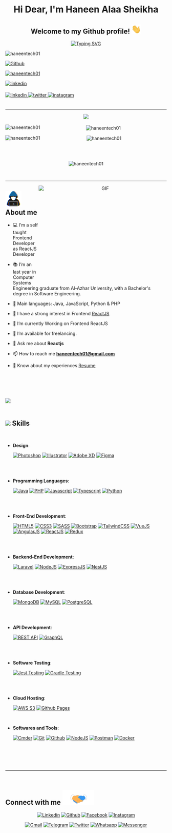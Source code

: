<h1 align="center">Hi Dear, I'm Haneen Alaa Sheikha</h1>
<h2 align="center"> Welcome to my Github profile! <img src="https://raw.githubusercontent.com/haneentech01/haneentech01/main/Hi.gif" width="30"></h2>

<p align="center">
  <a href="https://git.io/typing-svg"><img src="https://readme-typing-svg.herokuapp.com?font=Fira+Code&pause=1000&width=435&lines=Software+Engineering;Frontend+ReactJS+Developer%F0%9F%92%BB" alt="Typing SVG" /></a>
</p>

<p align="left"> <img src="https://komarev.com/ghpvc/?username=haneentech01&label=Profile%20views&color=0e75b6&style=flat" alt="haneentech01" />

[![Github](https://img.shields.io/github/followers/haneentech01?label=Follow&style=social)](https://github.com/haneentech01)</p>


<p align="left"> <a href="https://twitter.com/haneentech01" target="blank"><img src="https://img.shields.io/twitter/follow/haneentech01?logo=twitter&color=1DA1F2&style=for-the-badge" alt="haneentech01" /></a> </p>
<p align="left"> <a href="https://linkedin.com/comm/mynetwork/discovery-see-all?usecase=PEOPLE_FOLLOWS&followMember=haneentech01" target="_blank"><img src=https://img.shields.io/badge/Connect%20Me-%2300acee.svg?color=0a66c2&style=for-the-badge&logo=linkedin&logoColor=white alt=linkedin style="margin-bottom: 5px;" /></a></p>

<div align="left">
<a href="https://linkedin.com/in/haneentech01" target="_blank">
<img src=https://img.shields.io/badge/linkedin-%2300acee.svg?color=0a66c2&style=for-the-badge&logo=linkedin&logoColor=white alt=linkedin style="margin-bottom: 5px;" />
</a>
<a href="https://twitter.com/haneentech01" target="_blank">
<img src=https://img.shields.io/badge/twitter-%2300acee.svg?color=1DA1F2&style=for-the-badge&logo=twitter&logoColor=white alt=twitter style="margin-bottom: 5px;" />
</a>
<a href="https://instagram.com/haneentech01" target="_blank">
<img src=https://img.shields.io/badge/instagram-%ff5851db.svg?color=E1306C&style=for-the-badge&logo=instagram&logoColor=white alt=instagram style="margin-bottom: 5px;" />
</a>
<br />
<br />
</div>

-----
<div align="center">

![](http://github-profile-summary-cards.vercel.app/api/cards/profile-details?username=haneentech01&theme=aura)

<p><img align="left" src="http://github-profile-summary-cards.vercel.app/api/cards/repos-per-language?username=haneentech01&theme=aura" alt="haneentech01" />
<p><img align="center" src="http://github-profile-summary-cards.vercel.app/api/cards/stats?username=haneentech01&theme=aura" alt="haneentech01" />

<p><img align="left" src="https://github-readme-stats.vercel.app/api/top-langs?username=haneentech01&show_icons=true&locale=en&layout=compact" alt="haneentech01" /></p>

<p>&nbsp;<img align="center" src="https://github-readme-stats.vercel.app/api?username=haneentech01&show_icons=true&locale=en" alt="haneentech01" /></p>
<br>
<br>
<p><img src="https://github-readme-streak-stats.herokuapp.com/?user=haneentech01&" alt="haneentech01" /></p>
<br>
</div>

-----

<a target="_blank" align="center">
  <img align="right" top="500" height="300" width="400" alt="GIF" src="https://media.giphy.com/media/SWoSkN6DxTszqIKEqv/giphy.gif">
</a>

## <picture><img src = "https://github.com/haneentech01/haneentech01/blob/main/about_me.gif" width = 50px></picture> **About me**

- 💻 I’m a self taught Frontend Developer as ReactJS Developer

- 📚  I’m an last year in Computer Systems Engineering graduate from Al-Azhar University, with a Bachelor's degree in Software Engineering.

- 🌟 Main languages: Java, JavaScript, Python & PHP

- 📝 I have a strong interest in Frontend <a href="https://react.dev" target="blank">ReactJS</a> 

- 🌱 I’m currently Working on Frontend ReactJS

- 🤝 I’m available for freelancing.

- 💬 Ask me about **Reactjs**

- 📫 How to reach me **haneentech01@gmail.com**

- 📄 Know about my experiences <a href="https://github.com/haneentech01/haneentech01/blob/main/haneen-cv.pdf" target="blank">Resume</a>
<br/>

<br><br>

<img src="https://user-images.githubusercontent.com/73097560/115834477-dbab4500-a447-11eb-908a-139a6edaec5c.gif"><br><br>

## <img src="https://media2.giphy.com/media/QssGEmpkyEOhBCb7e1/giphy.gif?cid=ecf05e47a0n3gi1bfqntqmob8g9aid1oyj2wr3ds3mg700bl&rid=giphy.gif" width ="25"><b> Skills</b>

<br>

- **Design**:

   <a href="https://www.adobe.com/products/photoshop.html" target="_blank"><img src="https://img.shields.io/badge/Photoshop%20-%23001d25.svg?style=for-the-badge&logo=photoshop&logoColor=white" alt="Photoshop" /></a>
   <a href="https://www.adobe.com/products/illustrator.html" target="_blank"><img src="https://img.shields.io/badge/Illustrator%20-%23240701.svg?style=for-the-badge&logo=Illustrator&logoColor=rgba(239,142,0,255)" alt="Illustrator" /></a>
   <a href="https://helpx.adobe.com/xd/get-started.html" target="_blank"><img src="https://img.shields.io/badge/Adobe%20XD%20-%23ff61f6.svg?style=for-the-badge&logoColor=rgba(255,97,246,255)" alt="Adobe XD" /></a>
   <a href="https://www.figma.com/" target="_blank"><img src="https://img.shields.io/badge/Figma%20-%23a259ff.svg?style=for-the-badge&logo=figma&logoColor=ff7262" alt="Figma" /></a>
   <!-- <a href="https://helpx.adobe.com/xd/get-started.html" target="_blank"><img src="https://img.shields.io/badge/Adobe%20XD%20-%23440434.svg?style=for-the-badge&logoColor=rgba(255,97,246,255)" alt="Adobe XD" /></a> -->

<br>

<br>

- **Programming Languages**:

   <a href="https://www.java.com/en/" target="_blank"><img src="https://img.shields.io/badge/Java%20-%235081a1.svg?style=for-the-badge&logo=mocha&logoColor=fc9a18" alt="Java" /></a>
   <a href="https://www.php.net/" target="_blank"><img src="https://img.shields.io/badge/PHP%20-%234f5b93.svg?style=for-the-badge&logo=php&logoColor=white" alt="PHP" /></a>
   <a href="https://developer.mozilla.org/en-US/docs/Web/JavaScript" target="_blank"><img src="https://img.shields.io/badge/Javascript%20-%23F7DF1E.svg?style=for-the-badge&logo=javascript&logoColor=black" alt="Javascript" /></a>
   <a href="https://www.typescriptlang.org/" target="_blank"><img src="https://img.shields.io/badge/Typescript%20-%233178c6.svg?style=for-the-badge&logo=typescript&logoColor=white" alt="Typescript" /></a>
   <a href="https://www.python.org/" target="_blank"><img src="https://img.shields.io/badge/Python%20-%23236bac.svg?style=for-the-badge&logo=python&logoColor=efd350" alt="Python" /></a>

<br>

<br>

- **Front-End Development**:

   <a href="https://html.com/" target="_blank"><img src="https://img.shields.io/badge/HTML5%20-%23E34F26.svg?style=for-the-badge&logo=HTML5&logoColor=white" alt="HTML5" /></a>
   <a href="https://developer.mozilla.org/en-US/docs/Web/CSS" target="_blank"><img src="https://img.shields.io/badge/CSS3%20-%231572B6.svg?style=for-the-badge&logo=CSS3&logoColor=white" alt="CSS3" /></a>
   <a href="https://sass-lang.com/" target="_blank"><img src="https://img.shields.io/badge/SASS%20-%23cc649c.svg?style=for-the-badge&logo=sass&logoColor=white" alt="SASS" /></a>
   <a href="https://getbootstrap.com/" target="_blank"><img src="https://img.shields.io/badge/Bootstrap%20-%237d13f6.svg?style=for-the-badge&logo=bootstrap&logoColor=white" alt="Bootstrap" /></a>
   <a href="https://tailwindcss.com/" target="_blank"><img src="https://img.shields.io/badge/TailwindCSS%20-%230b1120.svg?style=for-the-badge&logo=tailwindcss&logoColor=38bdf8" alt="TailwindCSS" /></a>
   <a href="https://vuejs.org/" target="_blank"><img src="https://img.shields.io/badge/VueJS%20-%23ffffff.svg?style=for-the-badge&logo=vuetify&logoColor=43bb83" alt="VueJS" /></a>
   <a href="https://angular.io/" target="_blank"><img src="https://img.shields.io/badge/AngularJS%20-%23ffffff.svg?style=for-the-badge&logo=angular&logoColor=c3002f" alt="AngularJS" /></a>
   <a href="https://react.dev/" target="_blank"><img src="https://img.shields.io/badge/ReactJS%20-%2323272f.svg?style=for-the-badge&logo=react&logoColor=1c9cc8" alt="ReactJS" /></a>
   <a href="https://redux.js.org/" target="_blank"><img src="https://img.shields.io/badge/Redux%20-%23ffffff.svg?style=for-the-badge&logo=redux&logoColor=754bbc" alt="Redux" /></a>

<br>

<br>

- **Backend-End Development**:

   <a href="https://laravel.com/" target="_blank"><img src="https://img.shields.io/badge/Laravel%20-%23fc342c.svg?style=for-the-badge&logo=laravel&logoColor=fcd4d3" alt="Laravel" /></a>
   <a href="https://nodejs.org/" target="_blank"><img src="https://img.shields.io/badge/NodeJS%20-%2346bb60.svg?style=for-the-badge&logo=node&logoColor=white" alt="NodeJS" /></a>
   <a href="https://expressjs.com/" target="_blank"><img src="https://img.shields.io/badge/ExpressJS%20-%23828282.svg?style=for-the-badge&logo=express&logoColor=white" alt="ExpressJS" /></a>
   <a href="https://nestjs.com/" target="_blank"><img src="https://img.shields.io/badge/NestJS%20-%23FFFFFF.svg?style=for-the-badge&logo=nestjs&logoColor=e4244b" alt="NestJS" /></a>

<br>

<br>

- **Database Development**:

    <a href="https://www.mongodb.com/" target="_blank"><img src="https://img.shields.io/badge/MongoDB%20-%23ffffff.svg?style=for-the-badge&logo=mongodb&logoColor=1b9e54" alt="MongoDB" /></a>
    <a href="https://www.mysql.com/" target="_blank"><img src="https://img.shields.io/badge/MySQL%20-%2300618a.svg?style=for-the-badge&logo=mysql&logoColor=e48c00" alt="MySQL" /></a>
    <a href="https://www.postgresql.org/" target="_blank"><img src="https://img.shields.io/badge/PostgreSQL%20-%23305e99.svg?style=for-the-badge&logo=postgresql&logoColor=ffffff" alt="PostgreSQL" /></a>

<br>

<br>

- **API Development**:

   <a href="https://restfulapi.net/" target="_blank"><img src="https://img.shields.io/badge/REST%20API%20-%2361cbed.svg?style=for-the-badge&logoColor=white" alt="REST API" /></a>
   <a href="https://graphql.com/" target="_blank"><img src="https://img.shields.io/badge/GraphQL%20-%23ffffff.svg?style=for-the-badge&logo=graphql&logoColor=e433ab" alt="GraphQL" /></a>

<br>

<br>

- **Software Testing**:

   <a href="https://jestjs.io/" target="_blank"><img src="https://img.shields.io/badge/JEST%20Testing%20-%2396737d.svg?style=for-the-badge&logo=jest&logoColor=99425b" alt="Jest Testing" /></a>
   <a href="https://gradle.org/" target="_blank"><img src="https://img.shields.io/badge/GRADLE%20Testing%20-%23ffffff.svg?style=for-the-badge&logo=gradle&logoColor=04343c" alt="Gradle Testing" /></a>

<br>

<br>

- **Cloud Hosting**:

   <a href="https://aws.amazon.com/s3/" target="_blank"><img src="https://img.shields.io/badge/AWS%20S3%20-%23232f3e.svg?style=for-the-badge&logo=amazon&logoColor=ff9900" alt="AWS S3" /></a>
   <a href="https://docs.github.com/en/pages/quickstart" target="_blank"><img src="https://img.shields.io/badge/GitHub%20Pages%20-%23ffffff.svg?style=for-the-badge&logo=github&logoColor=4482b5" alt="Github Pages" /></a>

<br>

- **Softwares and Tools**:

    <a href="https://cmder.app/" target="_blank"><img src="https://img.shields.io/badge/cmder%20-%238db731.svg?style=for-the-badge&logo=git&logoColor=2e2e2c" alt="Cmder" /></a>
    <a href="https://git-scm.com/" target="_blank"><img src="https://img.shields.io/badge/git-%23f05133.svg?style=for-the-badge&logo=git&logoColor=413000" alt="Git" /></a>
    <a href="https://github.com/" target="_blank"><img src="https://img.shields.io/badge/Github%20-%23ffffff.svg?style=for-the-badge&logo=github&logoColor=black" alt="Github" /></a>
    <a href="https://code.visualstudio.com/" target="_blank"><img src="https://img.shields.io/badge/Visual%20Studio%20Code-0078d7.svg?style=for-the-badge&logo=visual-studio-code&logoColor=white" alt="NodeJS" /></a>
    <a href="https://www.postman.com/" target="_blank"><img src="https://img.shields.io/badge/Postman%20-%23ffffff.svg?style=for-the-badge&logo=postman&logoColor=ec7343" alt="Postman" /></a>
    <a href="http://docker.com/" target="_blank"><img src="https://img.shields.io/badge/Docker%20-%23ffffff.svg?style=for-the-badge&logo=docker&logoColor=2496ed" alt="Docker" /></a>

<br>


</p>

<br>
<br>


-----

<br>

<h2> Connect with me <img src='https://github.com/haneentech01/haneentech01/blob/main/handshake.gif' width="100px"> </h2>
<p align="center">
  <a href="https://linkedin.com/in/haneentech01" target="_blank"><img alt="Linkedin" title="haneentech01 Linkedin" src="https://img.shields.io/badge/LinkedIn-0a66c2?style=for-the-badge&logo=linkedin&logoColor=white"></a>
  <a href="https://github.com/haneentech01" target="_blank"><img alt="Github" title="haneentech01 Github" src="https://img.shields.io/badge/GitHub-666666?style=for-the-badge&logo=github&logoColor=white"></a>
  <!-- <a href="https://www.snapchat.com/add/haneentech01" target="blank"><img alt="Bad Boy Snapchat" title="haneentech01 SC" src="https://img.shields.io/badge/Snapchat-FFFC00?style=for-the-badge&logo=snapchat&logoColor=white"></a> -->
  <a href="https://facebook.com/haneentech01" target="_blank"><img alt="Facebook" title="haneentech01 Facebook" src="https://img.shields.io/badge/Facebook-4267B2?style=for-the-badge&logo=facebook&logoColor=white"></a>
  <a href="https://instagram.com/haneentech01" target="_blank"><img alt="Instagram" title="haneentech01 Instagram" src="https://img.shields.io/badge/Instagram-E1306C?style=for-the-badge&logo=instagram&logoColor=white"></a>
 </p>
 <p align="center">
  <a href="mailto:haneentech01@gmail.com" target="_blank"><img alt="Gmail" title="Haneen Alaa Sheikha Gmail" src="https://img.shields.io/badge/Gmail-D14836?style=for-the-badge&logo=gmail&logoColor=white"></a>
  <a href="https://t.me/haneentech01" target="_blank"><img alt="Telegram" title="Haneen Alaa Sheikha Telegram" src="https://img.shields.io/badge/Telegram-2CA5E0?style=for-the-badge&logo=telegram&logoColor=white"></a>
  <a href="http://twitter.com/haneentech01" target="_blank"><img alt="Twitter" title="haneentech01 Twitter" src="https://img.shields.io/badge/Twitter-1DA1F2?style=for-the-badge&logo=twitter&logoColor=white"></a>
  <a href="http://wa.me/00970569359991" target="_blank"><img alt="Whatsapp" title="Haneen Alaa Sheikha Whatsapp" src="https://img.shields.io/badge/Whatsapp-25D366?style=for-the-badge&logo=whatsapp&logoColor=white"></a>
  <a href="http://m.me/haneentech01" target="_blank"><img alt="Messenger" title="Haneen Alaa Sheikha Messenger" src="https://img.shields.io/badge/Messenger-00B2FF?style=for-the-badge&logo=messenger&logoColor=white"></a>
</p>
